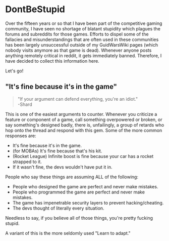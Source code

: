 # DontBeStupid
Over the fifteen years or so that I have been part of the competitive gaming community, I have seen no shortage of blatant stupidity which plagues the forums and subreddits for those games. Efforts to dispel some of the fallacies and misunderstandings that are often used in these communities has been largely unsuccessful outside of my GuidWarsWiki pages (which nobody visits anymore as that game is dead). Whenever anyone posts anything remotely critical in reddit, it gets immediately banned. Therefore, I have decided to collect this information here.

Let's go!

## "It's fine because it's in the game"

> "If your argument can defend everything, you're an idiot."  
> -Shard

This is one of the easiest arguments to counter. Whenever you criticize a feature or component of a game, call something overpowered or broken, or say something's designed badly, there is, unfailingly, a group of retards who hop onto the thread and respond with this gem. Some of the more common responses are:

- It's fine because it's in the game.
- (for MOBAs) It's fine because that's his kit.
- (Rocket League) Infinite boost is fine because your car has a rocket strapped to it.
- If it wasn't fine, the devs wouldn't have put it in.

People who say these things are assuming ALL of the following:

- People who designed the game are perfect and never make mistakes.
- People who programmed the game are perfect and never make mistakes.
- The game has impenetrable security layers to prevent hacking/cheating.
- The devs thought of literally every situation.

Needless to say, if you believe all of those things, you're pretty fucking stupid.

A variant of this is the more seldomly used "Learn to adapt."
